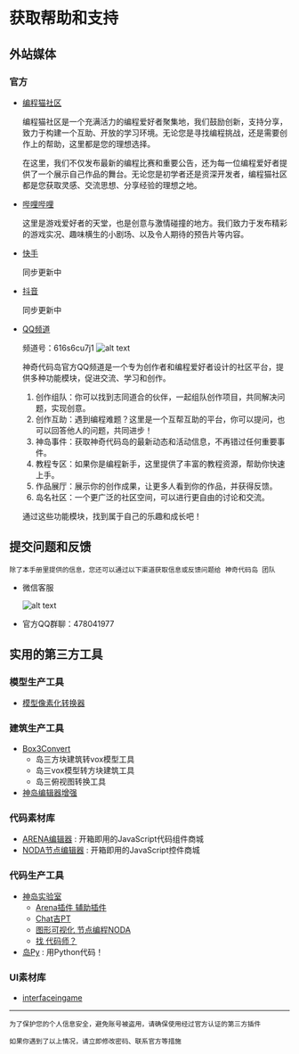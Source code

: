 # 获取帮助和支持
## 外站媒体
### 官方
-  [编程猫社区](https://shequ.codemao.cn/community?board=3)

   编程猫社区是一个充满活力的编程爱好者聚集地，我们鼓励创新，支持分享，致力于构建一个互助、开放的学习环境。无论您是寻找编程挑战，还是需要创作上的帮助，这里都是您的理想选择。

   在这里，我们不仅发布最新的编程比赛和重要公告，还为每一位编程爱好者提供了一个展示自己作品的舞台。无论您是初学者还是资深开发者，编程猫社区都是您获取灵感、交流思想、分享经验的理想之地。

- [哔哩哔哩](https://space.bilibili.com/3461579538434424)

    这里是游戏爱好者的天堂，也是创意与激情碰撞的地方。我们致力于发布精彩的游戏实况、趣味横生的小剧场、以及令人期待的预告片等内容。
- [快手](https://live.kuaishou.com/profile/shenqidaimadao?fid=2700382130&cc=share_copylink&followRefer=151&shareMethod=TOKEN&kpn=KUAISHOU&subBiz=PROFILE&shareId=17684766631419&shareToken=X-1C6JgiICWqF1jC&shareMode=APP&originShareId=17684766631419&appType=1&shareObjectId=2700382130&shareUrlOpened=0&timestamp=1700202298388)

  同步更新中
- [抖音](https://www.douyin.com/user/MS4wLjABAAAAUAAz-MZW6KLVkniw7szVxxeFIftRIvnBjXKJ-4_ep02QDUtsk7zFlxUG481NGFlC)

   同步更新中
- [QQ频道](https://qun.qq.com/qqweb/qunpro/share?_wv=3&_wwv=128&appChannel=share&inviteCode=21tF1GdqfU5&jumpsource=shorturl#/pc)
   
   频道号：616s6cu7j1
   ![alt text](image.png)

   神奇代码岛官方QQ频道是一个专为创作者和编程爱好者设计的社区平台，提供多种功能模块，促进交流、学习和创作。

   1. 创作组队：你可以找到志同道合的伙伴，一起组队创作项目，共同解决问题，实现创意。
   2. 创作互助：遇到编程难题？这里是一个互帮互助的平台，你可以提问，也可以回答他人的问题，共同进步！
   3. 神岛事件：获取神奇代码岛的最新动态和活动信息，不再错过任何重要事件。
   4. 教程专区：如果你是编程新手，这里提供了丰富的教程资源，帮助你快速上手。
   5. 作品展厅：展示你的创作成果，让更多人看到你的作品，并获得反馈。
   6. 岛名社区：一个更广泛的社区空间，可以进行更自由的讨论和交流。

   通过这些功能模块，找到属于自己的乐趣和成长吧！
## 提交问题和反馈

    除了本手册里提供的信息，您还可以通过以下渠道获取信息或反馈问题给 神奇代码岛 团队
- 微信客服

    ![alt text](image-1.png)
- 官方QQ群聊：478041977
## 实用的第三方工具
### 模型生产工具
- [模型像素化转换器](https://www.yxtnt.cn/boxTE/modelEdit.html) 
### 建筑生产工具
- [Box3Convert](https://convert.trc.tobylai.fun/blocks2vox)
    - 岛三方块建筑转vox模型工具
    - 岛三vox模型转方块建筑工具
    - 岛三俯视图转换工具
- [神岛编辑器增强
](https://static.box3.codemao.cn/block/QmcXv2NrPFAuWBLQHM5dWiK9FrYbFZxEJZsxfWfDQREBmF.user.js)
### 代码素材库
- [ARENA编辑器](https://shequ.pgaot.com/?mod=boxcontrol) : 开箱即用的JavaScript代码组件商城
- [NODA节点编辑器](https://shequ.pgaot.com/?mod=nodacontrol) : 开箱即用的JavaScript控件商城

### 代码生产工具
- [神岛实验室](https://box3lab.com/)
    - [Arena插件 辅助插件](https://www.yuque.com/box3lab/api/trdcwslwzzffbt6v)
    - [Chat吉PT](https://ai.box3lab.com/)
    - [图形可视化 节点编程NODA](https://noda.box3lab.com/)
    - [找 代码师？](https://box3lab.com/cvlist)
- [岛Py](https://dpy.trc.tobylai.fun/#/) : 用Python代码！

### UI素材库
- [interfaceingame](https://interfaceingame.com/)

---
```
为了保护您的个人信息安全，避免账号被盗用，请确保使用经过官方认证的第三方插件
```
```
如果你遇到了以上情况，请立即修改密码、联系官方等措施
```
